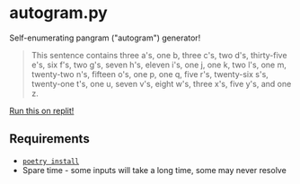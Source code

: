 # autogram.py
Self-enumerating pangram ("autogram") generator!

> This sentence contains three a's, one b, three c's, two d's, thirty-five e's, six f's, two g's, seven h's, eleven i's, one j, one k, two l's, one m, twenty-two n's, fifteen o's, one p, one q, five r's, twenty-six s's, twenty-one t's, one u, seven v's, eight w's, three x's, five y's, and one z.

[Run this on replit!](https://replit.com/@alexblandin/autogram)

## Requirements

- [`poetry install`](https://python-poetry.org/)
- Spare time - some inputs will take a long time, some may never resolve

